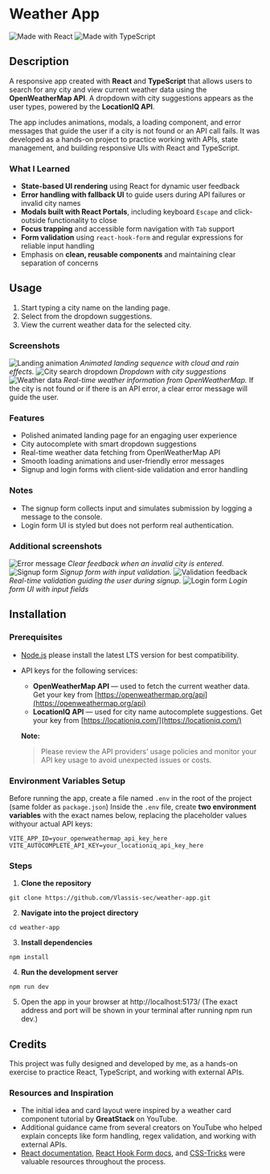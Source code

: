 # Weather App

![Made with React](https://img.shields.io/badge/Made%20with-React-blue.svg)
![Made with TypeScript](https://img.shields.io/badge/Made%20with-TypeScript-blue.svg)

## Description

A responsive app created with **React** and **TypeScript** that allows users to search for any city and view current weather data using the **OpenWeatherMap API**. A dropdown with city suggestions appears as the user types, powered by the **LocationIQ API**.

The app includes animations, modals, a loading component, and error messages that guide the user if a city is not found or an API call fails. It was developed as a hands-on project to practice working with APIs, state management, and building responsive UIs with React and TypeScript.

### What I Learned

- **State-based UI rendering** using React for dynamic user feedback
- **Error handling with fallback UI** to guide users during API failures or invalid city names
- **Modals built with React Portals**, including keyboard `Escape` and click-outside functionality to close
- **Focus trapping** and accessible form navigation with `Tab` support
- **Form validation** using `react-hook-form` and regular expressions for reliable input handling
- Emphasis on **clean, reusable components** and maintaining clear separation of concerns

## Usage

1. Start typing a city name on the landing page.
2. Select from the dropdown suggestions.
3. View the current weather data for the selected city.

### Screenshots

![Landing animation](/screenshots/landing_page.mp4.gif)
_Animated landing sequence with cloud and rain effects._
![City search dropdown](/screenshots/dropDown.png)
_Dropdown with city suggestions_
![Weather data](/screenshots/weatherCard.png)
_Real-time weather information from OpenWeatherMap._
If the city is not found or if there is an API error, a clear error message will guide the user.

### Features

- Polished animated landing page for an engaging user experience
- City autocomplete with smart dropdown suggestions
- Real-time weather data fetching from OpenWeatherMap API
- Smooth loading animations and user-friendly error messages
- Signup and login forms with client-side validation and error handling

### Notes

- The signup form collects input and simulates submission by logging a message to the console.
- Login form UI is styled but does not perform real authentication.

### Additional screenshots

![Error message](/screenshots/errorMessage.png)
_Clear feedback when an invalid city is entered._
![Signup form](/screenshots/signUpForm.png)
_Signup form with input validation._
![Validation feedback](/screenshots/signUpValidation.png)
_Real-time validation guiding the user during signup._
![Login form](/screenshots/logInForm.png)
_Login form UI with input fields_

## Installation

### Prerequisites

- [Node.js](https://nodejs.org/) please install the latest LTS version for best compatibility.
- API keys for the following services:

  - **OpenWeatherMap API** — used to fetch the current weather data. Get your key from [https://openweathermap.org/api](https://openweathermap.org/api)
  - **LocationIQ API** — used for city name autocomplete suggestions. Get your key from [https://locationiq.com/](https://locationiq.com/)

  **Note:**

  > Please review the API providers' usage policies and monitor your API key usage to avoid unexpected issues or costs.

### Environment Variables Setup

Before running the app, create a file named `.env` in the root of the project (same folder as `package.json`)
Inside the `.env` file, create **two environment variables** with the exact names below, replacing the placeholder values withyour actual API keys:

```env
VITE_APP_ID=your_openweathermap_api_key_here
VITE_AUTOCOMPLETE_API_KEY=your_locationiq_api_key_here
```

### Steps

1. **Clone the repository**

```
git clone https://github.com/Vlassis-sec/weather-app.git
```

2. **Navigate into the project directory**

```
cd weather-app
```

3. **Install dependencies**

```
npm install
```

4. **Run the development server**

```
npm run dev
```

5. Open the app in your browser at http://localhost:5173/
   (The exact address and port will be shown in your terminal after running npm run dev.)

## Credits

This project was fully designed and developed by me, as a hands-on exercise to practice React, TypeScript, and working with external APIs.

### Resources and Inspiration

- The initial idea and card layout were inspired by a weather card component tutorial by **GreatStack** on YouTube.
- Additional guidance came from several creators on YouTube who helped explain concepts like form handling, regex validation, and working with external APIs.
- [React documentation](https://react.dev/), [React Hook Form docs](https://react-hook-form.com/), and [CSS-Tricks](https://css-tricks.com/) were valuable resources throughout the process.
